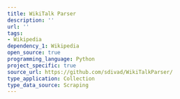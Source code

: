 ```yaml
---
title: WikiTalk Parser
description: ''
url: ''
tags:
- Wikipedia
dependency_1: Wikipedia
open_source: true
programming_language: Python
project_specific: true
source_url: https://github.com/sdivad/WikiTalkParser/
type_application: Collection
type_data_source: Scraping
---
```

